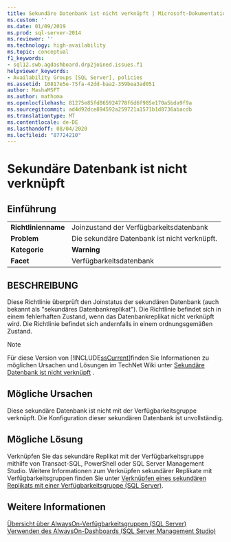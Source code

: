 ```yaml
---
title: Sekundäre Datenbank ist nicht verknüpft | Microsoft-Dokumentation
ms.custom: ''
ms.date: 01/09/2019
ms.prod: sql-server-2014
ms.reviewer: ''
ms.technology: high-availability
ms.topic: conceptual
f1_keywords:
- sql12.swb.agdashboard.drp2joined.issues.f1
helpviewer_keywords:
- Availability Groups [SQL Server], policies
ms.assetid: 10817e5e-75fa-42dd-baa2-359bea3ad051
author: MashaMSFT
ms.author: mathoma
ms.openlocfilehash: 81275e85fd865924778f6d6f985e170a5bda9f9a
ms.sourcegitcommit: ad4d92dce894592a259721a1571b1d8736abacdb
ms.translationtype: MT
ms.contentlocale: de-DE
ms.lasthandoff: 08/04/2020
ms.locfileid: "87724210"
---
```

# <a name="secondary-database-is-not-joined"></a>Sekundäre Datenbank ist nicht verknüpft
    
## <a name="introduction"></a>Einführung  
  
|||  
|-|-|  
|**Richtlinienname**|Joinzustand der Verfügbarkeitsdatenbank|  
|**Problem**|Die sekundäre Datenbank ist nicht verknüpft.|  
|**Kategorie**|**Warning**|  
|**Facet**|Verfügbarkeitsdatenbank|  
  
## <a name="description"></a>BESCHREIBUNG  
 Diese Richtlinie überprüft den Joinstatus der sekundären Datenbank (auch bekannt als "sekundäres Datenbankreplikat"). Die Richtlinie befindet sich in einem fehlerhaften Zustand, wenn das Datenbankreplikat nicht verknüpft wird. Die Richtlinie befindet sich andernfalls in einem ordnungsgemäßen Zustand.  
  
> [!NOTE]  
>  Für diese Version von [!INCLUDE[ssCurrent](../../../includes/sscurrent-md.md)]finden Sie Informationen zu möglichen Ursachen und Lösungen im TechNet Wiki unter [Sekundäre Datenbank ist nicht verknüpft](https://go.microsoft.com/fwlink/p/?LinkId=220862) .  
  
## <a name="possible-causes"></a>Mögliche Ursachen  
 Diese sekundäre Datenbank ist nicht mit der Verfügbarkeitsgruppe verknüpft. Die Konfiguration dieser sekundären Datenbank ist unvollständig.  
  
## <a name="possible-solution"></a>Mögliche Lösung  
 Verknüpfen Sie das sekundäre Replikat mit der Verfügbarkeitsgruppe mithilfe von Transact-SQL, PowerShell oder SQL Server Management Studio. Weitere Informationen zum Verknüpfen sekundärer Replikate mit Verfügbarkeitsgruppen finden Sie unter [Verknüpfen eines sekundären Replikats mit einer Verfügbarkeitsgruppe (SQL Server)](https://msdn.microsoft.com/library/ff878473\(en-us,SQL.110\).aspx).  
  
## <a name="see-also"></a>Weitere Informationen  
 [Übersicht über AlwaysOn-Verfügbarkeitsgruppen &#40;SQL Server&#41;](overview-of-always-on-availability-groups-sql-server.md)   
 [Verwenden des AlwaysOn-Dashboards &#40;SQL Server Management Studio&#41;](use-the-always-on-dashboard-sql-server-management-studio.md)  
  
  
